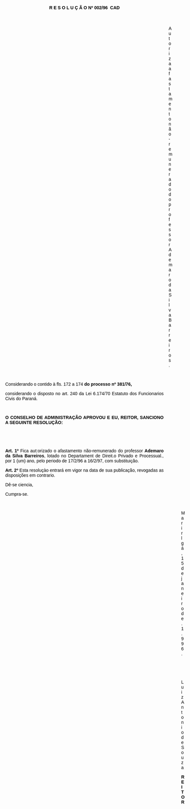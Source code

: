 <BODY TEXT="#000000">

<B><FONT FACE="Arial"><P ALIGN="CENTER">R E S O L U &Ccedil; &Atilde; O  Nº 002/96  CAD</P>
</B>
<P>&nbsp;</P><DIR>
<DIR>
<DIR>
<DIR>
<DIR>
<DIR>
<DIR>
<DIR>
<DIR>
<DIR>
<DIR>
<DIR>
<DIR>

<P ALIGN="JUSTIFY">Autoriza afastamento n&atilde;o-remunerado do professor Ademaro da Silva Barreiros.</P>

<P>&nbsp;</P></DIR>
</DIR>
</DIR>
</DIR>
</DIR>
</DIR>
</DIR>
</DIR>
</DIR>
</DIR>
</DIR>
</DIR>
</DIR>

<P ALIGN="JUSTIFY">Considerando o contido &agrave;  fls. 172  a 174 <B>do processo nº 381/76,</P>
</B><P ALIGN="JUSTIFY">considerando o disposto no art. 240 da Lei 6.174/70 Estatuto dos Funcionarios Civis do Paran&aacute;.</P>
<P ALIGN="JUSTIFY"></P>
<P ALIGN="JUSTIFY">&nbsp;</P>
<B><P ALIGN="JUSTIFY">O CONSELHO DE ADMINISTRA&Ccedil;&Atilde;O APROVOU E EU, REITOR, SANCIONO A SEGUINTE RESOLU&Ccedil;&Atilde;O:</P>
</B><P ALIGN="JUSTIFY"></P>
<P ALIGN="JUSTIFY">&nbsp;</P>
<P ALIGN="JUSTIFY">&nbsp;</P>
<B><P ALIGN="JUSTIFY">Art. 1º</B> Fica aut:orizado o afastamento n&atilde;o-remunerado do professor <B>Ademaro da Silva Barreiros</B>, lotado no Departament de Direit.o Privado e Processual., por 1 (um) ano, pelo periodo de 17/2/96 a 16/2/97, com substitui&ccedil;&atilde;o.</P>
<B><P ALIGN="JUSTIFY">Art. 2º</B> Esta resolu&ccedil;&agrave;o entrar&aacute; em vigor na data de sua publica&ccedil;&atilde;o, revogadas as disposi&ccedil;&otilde;es em contrario.</P>
<P ALIGN="JUSTIFY">D&ecirc;-se ciencia,</P>
<P ALIGN="JUSTIFY">Cumpra-se.</P>
<P ALIGN="JUSTIFY"></P>
<P ALIGN="JUSTIFY">&nbsp;</P><DIR>
<DIR>
<DIR>
<DIR>
<DIR>
<DIR>
<DIR>
<DIR>
<DIR>
<DIR>
<DIR>
<DIR>
<DIR>
<DIR>

<P ALIGN="JUSTIFY">Marirlg&aacute;, 15 de janeiro de .1.996.</P>
<P ALIGN="JUSTIFY"></P>
<P ALIGN="JUSTIFY">&nbsp;</P>
<P ALIGN="JUSTIFY">&nbsp;</P>
<P ALIGN="CENTER">Luiz Antonio de Souza</P>
<B><P ALIGN="CENTER">REITOR</P></DIR>
</DIR>
</DIR>
</DIR>
</DIR>
</DIR>
</DIR>
</DIR>
</DIR>
</DIR>
</DIR>
</DIR>
</DIR>
</DIR>
</B></FONT></BODY>
